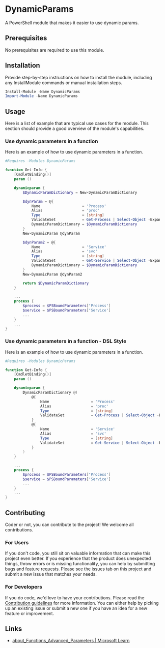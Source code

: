 # DynamicParams

A PowerShell module that makes it easier to use dynamic params.

## Prerequisites

No prerequisites are required to use this module.

## Installation

Provide step-by-step instructions on how to install the module, including any InstallModule commands or manual installation steps.

```powershell
Install-Module -Name DynamicParams
Import-Module -Name DynamicParams
```

## Usage

Here is a list of example that are typical use cases for the module.
This section should provide a good overview of the module's capabilities.

### Use dynamic parameters in a function

Here is an example of how to use dynamic parameters in a function.

```powershell
#Requires -Modules DynamicParams

function Get-Info {
    [CmdletBinding()]
    param ()

    dynamicparam {
        $DynamicParamDictionary = New-DynamicParamDictionary

        $dynParam = @{
            Name                   = 'Process'
            Alias                  = 'proc'
            Type                   = [string]
            ValidateSet            = Get-Process | Select-Object -ExpandProperty Name -Unique
            DynamicParamDictionary = $DynamicParamDictionary
        }
        New-DynamicParam @dynParam

        $dynParam2 = @{
            Name                   = 'Service'
            Alias                  = 'svc'
            Type                   = [string]
            ValidateSet            = Get-Service | Select-Object -ExpandProperty Name -Unique
            DynamicParamDictionary = $DynamicParamDictionary
        }
        New-DynamicParam @dynParam2

        return $DynamicParamDictionary
    }

    ...
    process {
        $process = $PSBoundParameters['Process']
        $service = $PSBoundParameters['Service']
        ...
    }
    ...
}

```

### Use dynamic parameters in a function - DSL Style

Here is an example of how to use dynamic parameters in a function.

```powershell
#Requires -Modules DynamicParams

function Get-Info {
    [CmdletBinding()]
    param ()

    dynamicparam {
        DynamicParamDictionary @(
            @{
                Name                   = 'Process'
                Alias                  = 'proc'
                Type                   = [string]
                ValidateSet            = Get-Process | Select-Object -ExpandProperty Name -Unique
            }
            @{
                Name                   = 'Service'
                Alias                  = 'svc'
                Type                   = [string]
                ValidateSet            = Get-Service | Select-Object -ExpandProperty Name -Unique
            }
        )
    }

    ...
    process {
        $process = $PSBoundParameters['Process']
        $service = $PSBoundParameters['Service']
        ...
    }
    ...
}

```


## Contributing

Coder or not, you can contribute to the project! We welcome all contributions.

### For Users

If you don't code, you still sit on valuable information that can make this project even better. If you experience that the
product does unexpected things, throw errors or is missing functionality, you can help by submitting bugs and feature requests.
Please see the issues tab on this project and submit a new issue that matches your needs.

### For Developers

If you do code, we'd love to have your contributions. Please read the [Contribution guidelines](CONTRIBUTING.md) for more information.
You can either help by picking up an existing issue or submit a new one if you have an idea for a new feature or improvement.

## Links

- [about_Functions_Advanced_Parameters | Microsoft Learn](https://learn.microsoft.com/en-us/powershell/module/microsoft.powershell.core/about/about_functions_advanced_parameters?view=powershell-7.4#dynamic-parameters)
